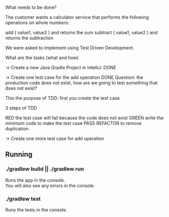 

What needs to be done?

 


The customer wants a calculator service that performs
the following operations on whole numbers:

 

add ( value1, value2 ) and returns the sum
subtract ( value1, value2 ) and returns the subtraction

 


We were asked to implement using Test Driven Development.

 


What are the tasks (what and how)

 


-> Create a new Java Gradle Project in IntelliJ: DONE

 

-> Create one test case for the add operation    DONE
Question: the production code does not exist, how are we going to
test something that does not exist?

 

This the purpose of TDD: first you create the test case

 

3 steps of TDD

 

RED   the test case will fail because the code does not exist
GREEN write the minimum code to make the test case PASS
REFACTOR to remove duplication

 

-> Create one more test case for add operation


## Running

### ./gradlew build || ./gradlew run

Runs the app in the console.<br>
You will also see any  errors in the console.


### ./gradlew test

Runs the tests in the console.<br>
